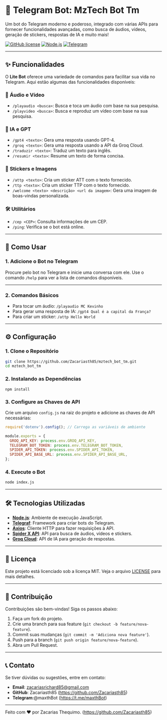 # 🤖 Telegram Bot: MzTech Bot Tm

Um bot do Telegram moderno e poderoso, integrado com várias APIs para fornecer funcionalidades avançadas, como busca de áudios, vídeos, geração de stickers, respostas de IA e muito mais!

[![GitHub license](https://img.shields.io/badge/license-MIT-blue.svg)](LICENSE)
[![Node.js](https://img.shields.io/badge/Node.js-18.x-green.svg)](https://nodejs.org/)
[![Telegram](https://img.shields.io/badge/Telegram-Bot-blue.svg)](https://core.telegram.org/bots)

---

## ✨ Funcionalidades

O **Lite Bot** oferece uma variedade de comandos para facilitar sua vida no Telegram. Aqui estão algumas das funcionalidades disponíveis:

### 🎵 **Áudio e Vídeo**
- `/playaudio <busca>`: Busca e toca um áudio com base na sua pesquisa.
- `/playvideo <busca>`: Busca e reproduz um vídeo com base na sua pesquisa.

### 🤖 **IA e GPT**
- `/gpt4 <texto>`: Gera uma resposta usando GPT-4.
- `/groq <texto>`: Gera uma resposta usando a API da Groq Cloud.
- `/traduzir <texto>`: Traduz um texto para inglês.
- `/resumir <texto>`: Resume um texto de forma concisa.

### 🎨 **Stickers e Imagens**
- `/attp <texto>`: Cria um sticker ATT com o texto fornecido.
- `/ttp <texto>`: Cria um sticker TTP com o texto fornecido.
- `/welcome <texto> <descrição> <url da imagem>`: Gera uma imagem de boas-vindas personalizada.

### 🛠 **Utilitários**
- `/cep <CEP>`: Consulta informações de um CEP.
- `/ping`: Verifica se o bot está online.

---

## 🚀 Como Usar

### 1. **Adicione o Bot no Telegram**
Procure pelo bot no Telegram e inicie uma conversa com ele. Use o comando `/help` para ver a lista de comandos disponíveis.

---

### 2. **Comandos Básicos**
- Para tocar um áudio: `/playaudio MC Kevinho`
- Para gerar uma resposta de IA: `/gpt4 Qual é a capital da França?`
- Para criar um sticker: `/attp Hello World`

---

## ⚙️ Configuração

### 1. **Clone o Repositório**
```bash
git clone https://github.com/Zacariasth85/mztech_bot_tm.git
cd mztech_bot_tm
```

### 2. **Instalando as Dependências**
```
npm install
```

### 3. **Configure as Chaves de API**
Crie um arquivo `config.js` na raiz do projeto e adicione as chaves de API necessárias:

```javascript
require('dotenv').config(); // Carrega as variáveis de ambiente

module.exports = {
  GROQ_API_KEY: process.env.GROQ_API_KEY,
  TELEGRAM_BOT_TOKEN: process.env.TELEGRAM_BOT_TOKEN,
  SPIDER_API_TOKEN: process.env.SPIDER_API_TOKEN,
  SPIDER_API_BASE_URL: process.env.SPIDER_API_BASE_URL,
};
```

### 4. **Execute o Bot**
```bash
node index.js
```

---

## 🛠 Tecnologias Utilizadas

- **[Node.js](https://nodejs.org/)**: Ambiente de execução JavaScript.
- **[Telegraf](https://telegraf.js.org/)**: Framework para criar bots do Telegram.
- **[Axios](https://axios-http.com/)**: Cliente HTTP para fazer requisições à API.
- **[Spider X API](https://api.spiderx.com.br/)**: API para busca de áudios, vídeos e stickers.
- **[Groq Cloud](https://groq.com/)**: API de IA para geração de respostas.

---

## 📄 Licença

Este projeto está licenciado sob a licença MIT. Veja o arquivo [LICENSE](LICENSE) para mais detalhes.

---

## 🤝 Contribuição

Contribuições são bem-vindas! Siga os passos abaixo:

1. Faça um fork do projeto.
2. Crie uma branch para sua feature (`git checkout -b feature/nova-feature`).
3. Commit suas mudanças (`git commit -m 'Adiciona nova feature'`).
4. Push para a branch (`git push origin feature/nova-feature`).
5. Abra um Pull Request.

---

## 📞 Contato

Se tiver dúvidas ou sugestões, entre em contato:

- **Email**: zacariasrichard85@gmail.com
- **GitHub**: Zacariasth85
(https://github.com/Zacariasth85)
- **Telegram**:@maxthBot
(https://t.me/maxthBot)

---

Feito com ❤️ por Zacarias Thequimo.
(https://github.com/Zacariasth85)
